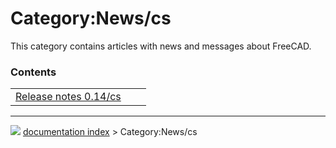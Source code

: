 # Category:News/cs
This category contains articles with news and messages about FreeCAD.

### Contents

|     |     |     |
| --- | --- | --- |
| [Release notes 0.14/cs](Release_notes_0.14/cs.md) |



---
![](images/Right_arrow.png) [documentation index](../README.md) > Category:News/cs
